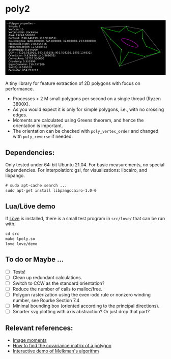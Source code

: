 # poly2

![Screenshot](screenshot.png)

A tiny library for feature extraction of 2D polygons with focus on performance.

 - Processes > 2 M small polygons per second on a single thread (Ryzen 3800X).
 - As you would expect it is only for simple polygons,
   i.e., with no crossing edges.
 - Moments are calculated using Greens theorem, and hence the orientation
   is important.
 - The orientation can be checked with `poly_vertex_order` and changed
   with `poly_reverse` if needed.

## Dependencies:
Only tested under 64-bit Ubuntu 21.04.
For basic measurements, no special dependencies. For interpolation:
gsl, for visualizations: libcairo, and libpango.

``` shell
# sudo apt-cache search ...
sudo apt-get install libpangocairo-1.0-0
```

## Lua/Löve demo
If [Löve](https://love2d.org/) is installed, there is a small test program in `src/love/` that can be run with.
``` shell
cd src
make lpoly.so
love love/demo
```

## To do or Maybe ...
 - [ ] Tests!
 - [ ] Clean up redundant calculations.
 - [ ] Switch to CCW as the standard orientation?
 - [ ] Reduce the number of calls to malloc/free.
 - [ ] Polygon rasterization using the even-odd rule or nonzero winding number, see Rourke Section 7.4
 - [ ] Minimal bounding box (oriented according to the principal directions).
 - [ ] Smarter svg plotting with axis abstraction? Or just drop that part?

## Relevant references:
 * [Image moments](https://en.wikipedia.org/wiki/Image_moment)
 * [How to find the covariance matrix of a polygon](https://stats.stackexchange.com/questions/415974/how-to-find-the-covariance-matrix-of-a-polygon)
 * [Interactive demo of Melkman's algorithm](https://github.com/mgold/Melkmans-Algorithm-Visualized)
